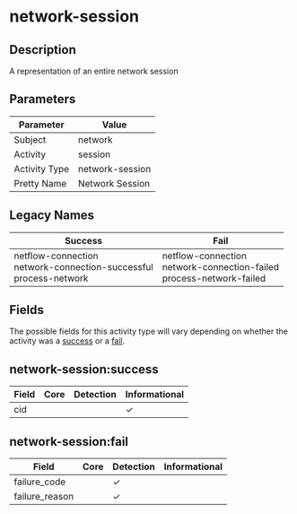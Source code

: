 network-session
===============

Description
-----------
A representation of an entire network session

Parameters
----------
| Parameter     | Value           |
| ------------- | --------------- |
| Subject       | network         |
| Activity      | session         |
| Activity Type | network-session |
| Pretty Name   | Network Session |

Legacy Names
------------
| Success                                                                    | Fail                                                                          |
| -------------------------------------------------------------------------- | ----------------------------------------------------------------------------- |
| netflow-connection<br>network-connection-successful<br>process-network<br> | netflow-connection<br>network-connection-failed<br>process-network-failed<br> |

Fields
------

The possible fields for this activity type will vary depending on whether the activity was a [success](#network-sessionsuccess) or a [fail](#network-sessionfail).


network-session:success
-----------------------

| Field | Core | Detection | Informational |
| ----- | ---- | --------- | ------------- |
| cid   |      |           | &#10003;      |

network-session:fail
--------------------

| Field          | Core | Detection | Informational |
| -------------- | ---- | --------- | ------------- |
| failure_code   |      | &#10003;  |               |
| failure_reason |      | &#10003;  |               |